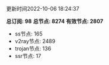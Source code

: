 更新时间2022-10-06 18:24:37

**总订阅: 98**
**总节点: 8274**
**有效节点: 2807**
- ss节点: 165
- v2ray节点: 2489
- trojan节点: 136
- ssr节点: 17

